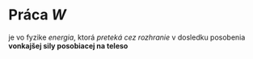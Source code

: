 # Práca *W*
je vo fyzike *energia*, ktorá *preteká cez rozhranie* v dosledku posobenia **vonkajšej sily posobiacej na teleso**